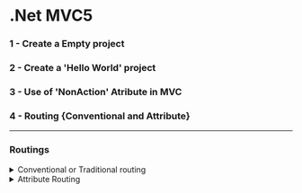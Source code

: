 # .Net MVC5

### 1 - Create a Empty project
### 2 - Create a 'Hello World' project
### 3 - Use of 'NonAction' Atribute in MVC
### 4 - Routing {Conventional and Attribute}

<hr>

### Routings

<details>
  <summary>Conventional or Traditional routing</summary>
Go: App_Start/RoutesConfig.cs ><br>

Default <br>

```
public static void RegisterRoutes(RouteCollection routes)
        {
            routes.IgnoreRoute("{resource}.axd/{*pathInfo}");
            routes.MapRoute(
                name: "Default",
                url: "{controller}/{action}/{id}",
                defaults: new { controller = "Home", action = "Index", id = UrlParameter.Optional }
            );
        }
```

Custom <br>

```
public static void RegisterRoutes(RouteCollection routes)
        {
            routes.IgnoreRoute("{resource}.axd/{*pathInfo}");
            routes.MapRoute(
                name: "Default",
                url: "{controller}/{action}/{id}",
                defaults: new { controller = "Home", action = "Index", id = UrlParameter.Optional }
            );
             routes.MapRoute(
                name: "AnyName",
                url: "Employee",
                defaults: new { controller = "Employee", action = "GetAllEmployee"}
            );
            // OR
            routes.MapRoute(
                name: "AnyName",
                url: "Employee/{Id}",
                defaults: new { controller = "Employee", action = "GetEmployee"}
            ); 
            // OR
             routes.MapRoute(
                name: "AnyName",
                url: "Employee/{Id}/Address",
                defaults: new { controller = "Employee", action = "GetEmployee"}
                constraints: new {id="@\d+"} // constraint use for accepting only int32
            );
        }
 ```    
  </details>
  
  <details>
   <summary>Attribute Routing</summary>
Go: App_Start/RoutesConfig.cs ><br>
  
  Default <br>
  
```
public static void RegisterRoutes(RouteCollection routes)
        {
            routes.IgnoreRoute("{resource}.axd/{*pathInfo}");
            routes.MapRoute(
                name: "Default",
                url: "{controller}/{action}/{id}",
                defaults: new { controller = "Home", action = "Index", id = UrlParameter.Optional }
            );
        }
```
Add 
``` routes.MapMvcAttributeRoutes(); ``` <br>
Custom <br>

```
 public static void RegisterRoutes(RouteCollection routes)
        {
            routes.IgnoreRoute("{resource}.axd/{*pathInfo}");
            routes.MapMvcAttributeRoutes();
            routes.MapRoute(
                name: "Default",
                url: "{controller}/{action}/{id}",
                defaults: new { controller = "Home", action = "Index", id = UrlParameter.Optional }
            );
        }
```

Use <br>
```
[Route("Empolyee")]
public ActionResult GetAllEmpolyee()
{ 
  // code 
}

[Route("Empolyee/{Id}")]
public ActionResult GetEmpolyee(int Id)
{ 
  // code 
}

[Route("Empolyee/{Id}/Address")]
public ActionResult GetEmpolyeeAddress(int Id)
{ 
  // code 
}
```  
</details>

